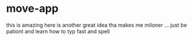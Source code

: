 # move-app
this is amazing 
here is another great idea tha makes me miloner ... just be pationt and learn how to typ fast and spell
